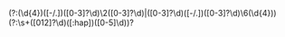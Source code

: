 (?:(\d{4})([\-\/.])([0-3]?\d)\2([0-3]?\d)|([0-3]?\d)([\-\/.])([0-3]?\d)\6(\d{4}))(?:\s+([012]?\d)([:hap])([0-5]\d))?
